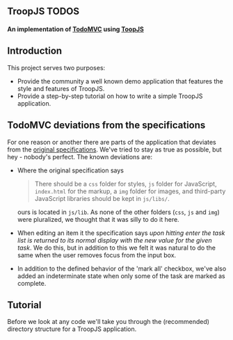 ## TroopJS TODOS

#### An implementation of [TodoMVC](http://addyosmani.github.com/todomvc/) using [ToopJS](http://troopjs.github.com/)

## Introduction

This project serves two purposes:

* Provide the community a well known demo application that features the style and features of TroopJS.
* Provide a step-by-step tutorial on how to write a simple TroopJS application.

## TodoMVC deviations from the specifications

For one reason or another there are parts of the application that deviates from the [original specifications](https://github.com/addyosmani/todomvc/wiki/Todo-Application-Specification). We've tried to stay as true as possible, but hey - nobody's perfect. The known deviations are:

*	Where the original specification says

	> There should be a ```css``` folder for styles, ```js``` folder for JavaScript, ```index.html``` for the markup, a ```img``` folder for images, and third-party JavaScript libraries should be kept in ```js/libs/```.

	ours is located in `js/lib`. As none of the other folders (`css`, `js` and `img`) were pluralized, we thought that it was silly to do it here.

*	When editing an item it the specification says _upon hitting enter the task list is returned to its normal display with the new value for the given task_. We do this, but in addition to this we felt it was natural to do the same when the user removes focus from the input box.

*	In addition to the defined behavior of the 'mark all' checkbox, we've also added an indeterminate state when only some of the task are marked as complete.

## Tutorial

Before we look at any code we'll take you through the (recommended) directory structure for a TroopJS application.